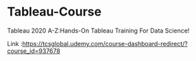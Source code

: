 # Tableau-Course
Tableau 2020 A-Z:Hands-On Tableau Training For Data Science! 

Link :https://tcsglobal.udemy.com/course-dashboard-redirect/?course_id=937678





